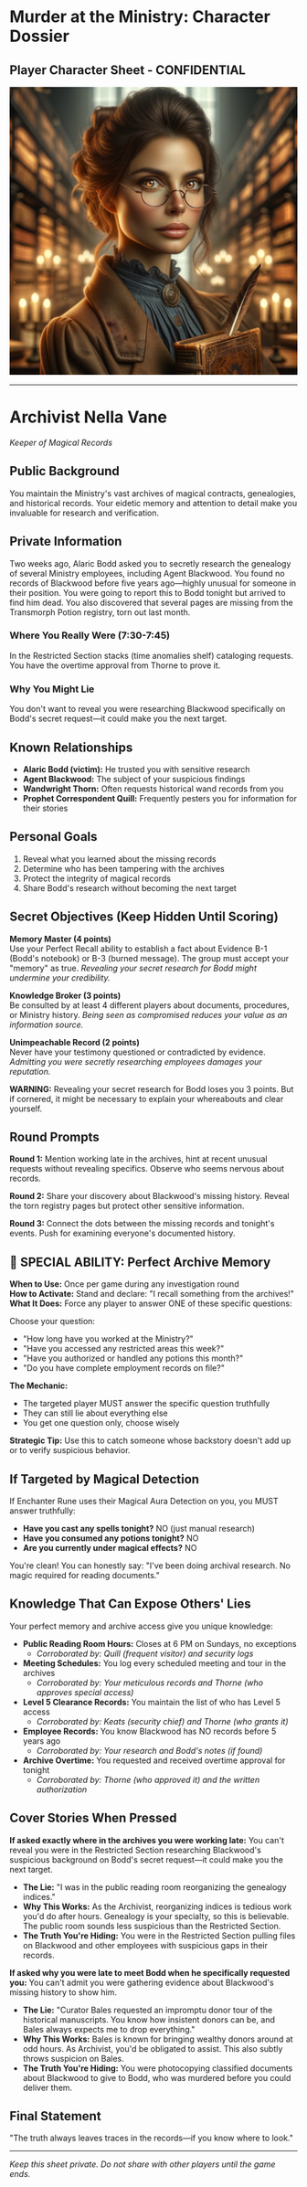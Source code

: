# Murder at the Ministry: Character Dossier
## Player Character Sheet - CONFIDENTIAL

![Archivist Nella Vane](character_images/03_archivist_nella_vane.png)

---

# Archivist Nella Vane
*Keeper of Magical Records*

## Public Background
You maintain the Ministry's vast archives of magical contracts, genealogies, and historical records. Your eidetic memory and attention to detail make you invaluable for research and verification.

## Private Information
Two weeks ago, Alaric Bodd asked you to secretly research the genealogy of several Ministry employees, including Agent Blackwood. You found no records of Blackwood before five years ago—highly unusual for someone in their position. You were going to report this to Bodd tonight but arrived to find him dead. You also discovered that several pages are missing from the Transmorph Potion registry, torn out last month.

### Where You Really Were (7:30-7:45)
In the Restricted Section stacks (time anomalies shelf) cataloging requests. You have the overtime approval from Thorne to prove it.

### Why You Might Lie
You don't want to reveal you were researching Blackwood specifically on Bodd's secret request—it could make you the next target.

## Known Relationships
- **Alaric Bodd (victim):** He trusted you with sensitive research
- **Agent Blackwood:** The subject of your suspicious findings
- **Wandwright Thorn:** Often requests historical wand records from you
- **Prophet Correspondent Quill:** Frequently pesters you for information for their stories

## Personal Goals
1. Reveal what you learned about the missing records
2. Determine who has been tampering with the archives
3. Protect the integrity of magical records
4. Share Bodd's research without becoming the next target

## Secret Objectives (Keep Hidden Until Scoring)

**Memory Master (4 points)**  
Use your Perfect Recall ability to establish a fact about Evidence B-1 (Bodd's notebook) or B-3 (burned message). The group must accept your "memory" as true. *Revealing your secret research for Bodd might undermine your credibility.*

**Knowledge Broker (3 points)**  
Be consulted by at least 4 different players about documents, procedures, or Ministry history. *Being seen as compromised reduces your value as an information source.*

**Unimpeachable Record (2 points)**  
Never have your testimony questioned or contradicted by evidence. *Admitting you were secretly researching employees damages your reputation.*

**WARNING:** Revealing your secret research for Bodd loses you 3 points. But if cornered, it might be necessary to explain your whereabouts and clear yourself.

## Round Prompts
**Round 1:** Mention working late in the archives, hint at recent unusual requests without revealing specifics. Observe who seems nervous about records.

**Round 2:** Share your discovery about Blackwood's missing history. Reveal the torn registry pages but protect other sensitive information.

**Round 3:** Connect the dots between the missing records and tonight's events. Push for examining everyone's documented history.

## 🔮 SPECIAL ABILITY: Perfect Archive Memory
**When to Use:** Once per game during any investigation round  
**How to Activate:** Stand and declare: "I recall something from the archives!"  
**What It Does:** Force any player to answer ONE of these specific questions:

Choose your question:
- "How long have you worked at the Ministry?" 
- "Have you accessed any restricted areas this week?"
- "Have you authorized or handled any potions this month?"
- "Do you have complete employment records on file?"

**The Mechanic:**
- The targeted player MUST answer the specific question truthfully
- They can still lie about everything else
- You get one question only, choose wisely

**Strategic Tip:** Use this to catch someone whose backstory doesn't add up or to verify suspicious behavior.

## If Targeted by Magical Detection
If Enchanter Rune uses their Magical Aura Detection on you, you MUST answer truthfully:
- **Have you cast any spells tonight?** NO (just manual research)
- **Have you consumed any potions tonight?** NO
- **Are you currently under magical effects?** NO

You're clean! You can honestly say: "I've been doing archival research. No magic required for reading documents."

## Knowledge That Can Expose Others' Lies

Your perfect memory and archive access give you unique knowledge:

- **Public Reading Room Hours:** Closes at 6 PM on Sundays, no exceptions
  - *Corroborated by: Quill (frequent visitor) and security logs*
- **Meeting Schedules:** You log every scheduled meeting and tour in the archives
  - *Corroborated by: Your meticulous records and Thorne (who approves special access)*
- **Level 5 Clearance Records:** You maintain the list of who has Level 5 access
  - *Corroborated by: Keats (security chief) and Thorne (who grants it)*
- **Employee Records:** You know Blackwood has NO records before 5 years ago
  - *Corroborated by: Your research and Bodd's notes (if found)*
- **Archive Overtime:** You requested and received overtime approval for tonight
  - *Corroborated by: Thorne (who approved it) and the written authorization*

## Cover Stories When Pressed

**If asked exactly where in the archives you were working late:**
You can't reveal you were in the Restricted Section researching Blackwood's suspicious background on Bodd's secret request—it could make you the next target.
- **The Lie:** "I was in the public reading room reorganizing the genealogy indices."
- **Why This Works:** As the Archivist, reorganizing indices is tedious work you'd do after hours. Genealogy is your specialty, so this is believable. The public room sounds less suspicious than the Restricted Section.
- **The Truth You're Hiding:** You were in the Restricted Section pulling files on Blackwood and other employees with suspicious gaps in their records.

**If asked why you were late to meet Bodd when he specifically requested you:**
You can't admit you were gathering evidence about Blackwood's missing history to show him.
- **The Lie:** "Curator Bales requested an impromptu donor tour of the historical manuscripts. You know how insistent donors can be, and Bales always expects me to drop everything."
- **Why This Works:** Bales is known for bringing wealthy donors around at odd hours. As Archivist, you'd be obligated to assist. This also subtly throws suspicion on Bales.
- **The Truth You're Hiding:** You were photocopying classified documents about Blackwood to give to Bodd, who was murdered before you could deliver them.

## Final Statement
"The truth always leaves traces in the records—if you know where to look."

---

*Keep this sheet private. Do not share with other players until the game ends.*
